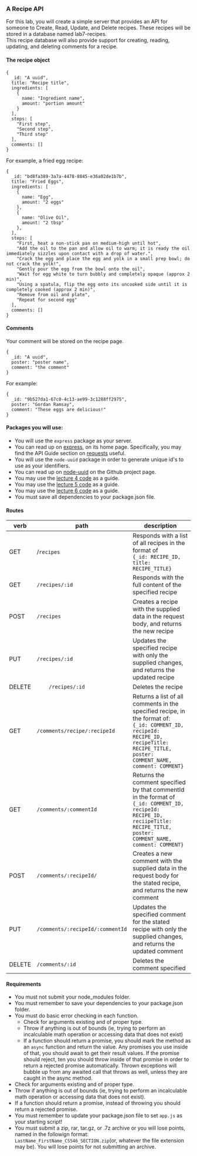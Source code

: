### A Recipe API</br>
For this lab, you will create a simple server that provides an API for someone to Create, Read, Update, and Delete recipes. These recipes will be stored in a database named lab7-recipes.</br>
This recipe database will also provide support for creating, reading, updating, and deleting comments for a recipe.</br>

#### The recipe object</br>
```
{ 
  _id: "A uuid",
  title: "Recipe title",
  ingredients: [
    {
      name: "Ingredient name",
      amount: "portion amount"
    }
  ],
  steps: [
    "First step",
    "Second step",
    "Third step"
  ],
  comments: []
}
```
For example, a fried egg recipe:
```
{ 
  _id: "bd8fa389-3a7a-4478-8845-e36a02de1b7b",
  title: "Fried Eggs",
  ingredients: [
    {
      name: "Egg",
      amount: "2 eggs"
    },
    {
      name: "Olive Oil",
      amount: "2 tbsp"
    },
  ],
  steps: [
    "First, heat a non-stick pan on medium-high until hot",
    "Add the oil to the pan and allow oil to warm; it is ready the oil immediately sizzles upon contact with a drop of water.",
    "Crack the egg and place the egg and yolk in a small prep bowl; do not crack the yolk!",
    "Gently pour the egg from the bowl onto the oil",    
    "Wait for egg white to turn bubbly and completely opaque (approx 2 min)",
    "Using a spatula, flip the egg onto its uncooked side until it is completely cooked (approx 2 min)",
    "Remove from oil and plate",
    "Repeat for second egg"
  ],
  comments: []
}
```
#### Comments
Your comment will be stored on the recipe page.
```
{
  _id: "A uuid",
  poster: "poster name",
  comment: "the comment"
}
```
For example:
```
{
  _id: "9b527da1-67c0-4c13-ae99-3c1288ff2975",
  poster: "Gordan Ramsay",
  comment: "These eggs are delicious!" 
}
```

#### Packages you will use:</br>
* You will use the `express` package as your server.</br>
* You can read up on [express](http://expressjs.com/), on its home page. Specifically, you may find the API Guide section on [requests](http://expressjs.com/en/4x/api.html#req) useful.</br>
* You will use the `node-uuid` package in order to generate unique id's to use as your identifiers.
* You can read up on [ node-uuid](https://github.com/broofa/node-uuid) on the Github project page.
* You may use the [lecture 4 code](https://github.com/Boboboo/CS-546-WS-Summer-1/tree/master/Lecture%20Code/lecture_04) as a guide.</br>
* You may use the [lecture 5 code](https://github.com/philbarresi/cs-546-fun-places-in-nyc) as a guide.</br>
* You may use the [lecture 6 code](https://github.com/Boboboo/CS-546-WS-Summer-1/tree/master/Lecture%20Code/lecture_06) as a guide.</br>
* You must save all dependencies to your package.json file.</br>

####  Routes
|verb	|path	|description|
| ------------- | -------------|------------------------------ |
GET	|/`recipes`	|Responds with a list of all recipes in the format of </br>`{_id: RECIPE_ID, title: RECIPE_TITLE}`|
GET	|`/recipes/:id	`|Responds with the full content of the specified recipe|
POST|	`/recipes`	|Creates a recipe with the supplied data in the request body, and returns the new recipe|
PUT	|`/recipes/:id`|Updates the specified recipe with only the supplied changes, and returns the updated recipe|
DELETE|`	/recipes/:id`|	Deletes the recipe|
GET	|`/comments/recipe/:recipeId`|	Returns a list of all comments in the specified recipe, in the format of:</br> `{_id: COMMENT_ID, recipeId: RECIPE_ID, recipeTitle: RECIPE_TITLE, poster: COMMENT_NAME, comment: COMMENT}`|
GET	|`/comments/:commentId	`|Returns the comment specified by that commentId in the format of</br> `{_id: COMMENT_ID, recipeId: RECIPE_ID, reciipeTitle: RECIPE_TITLE, poster: COMMENT_NAME, comment: COMMENT}`|
POST	|`/comments/:recipeId/`|	Creates a new comment with the supplied data in the request body for the stated recipe, and returns the new comment|
PUT	|`/comments/:recipeId/:commentId`|Updates the specified comment for the stated recipe with only the supplied changes, and returns the updated comment|
DELETE|	`/comments/:id`	|Deletes the comment specified|

#### Requirements</br>
* You must not submit your node_modules folder.</br> 
* You must remember to save your dependencies to your package.json folder.</br>
* You must do basic error checking in each function.</br>
  * Check for arguments existing and of proper type.</br>
  * Throw if anything is out of bounds (ie, trying to perform an incalculable math operation or accessing data that does not exist)</br>
  * If a function should return a promise, you should mark the method as an `async` function and return the value. Any promises you use inside of that, you should await to get their result values. If the promise should reject, ten you should throw inside of that promise in order to return a rejected promise automatically. Thrown exceptions will bubble up from any awaited call that throws as well, unless they are caught in the async method.</br>
* Check for arguments existing and of proper type.</br>
* Throw if anything is out of bounds (ie, trying to perform an incalculable math operation or accessing data that does not exist).</br>
* If a function should return a promise, instead of throwing you should return a rejected promise.</br>
* You must remember to update your package.json file to set `app.js` as your starting script!</br>
* You must submit a zip, rar, tar.gz, or .7z archive or you will lose points, named in the followign format: `LastName_FirstName_CS546_SECTION.zip`(or, whatever the file extension may be). You will lose points for not submitting an archive.</br>
